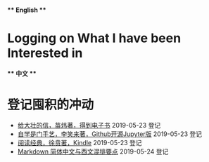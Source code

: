 <!-- tabs:start -->

#### ** English **

# Logging on What I have been Interested in

#### ** 中文 **

# 登记囤积的冲动

<!-- tabs:end -->

- [给大壮的信，苗炜著，得到电子书](./_posts/letters-to-da-zhuang-01.md "Chinese version") 2019-05-23 登记
- [自学是门手艺，李笑来著，Github开源Jupyter版](./_posts/the-craft-of-selfteaching-01.md "Chinese version") 2019-05-23 登记
- [阅读经典，徐贲著，Kindle](./_posts/read_classical-01.md "Chinese version") 2019-05-23 登记
- [Markdown 简体中文与西文混排要点](./_posts/markdown-writing-with-mixed-cn-en.md) 2019-05-24 登记

